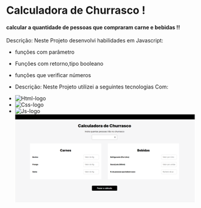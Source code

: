 <h1>Calculadora de Churrasco !</h1>

<h4>calcular a quantidade de pessoas que compraram  carne e bebidas !!</h4>
<p>  Descrição: Neste Projeto desenvolvi habilidades em Javascript:
  
  - funções com parâmetro
  - Funções com retorno,tipo booleano
  - funções que verificar números
  - Descrição: Neste Projeto utilizei a seguintes tecnologias Com: </p>
  
- <img src="https://img.shields.io/badge/HTML5-E34F26?style=for-the-badge&logo=html5&logoColor=white" alt="Html-logo"/>
- <img src="https://img.shields.io/badge/CSS3-1572B6?style=for-the-badge&logo=css3&logoColor=white" alt="Css-logo"/>
- <img src="https://img.shields.io/badge/JavaScript-F7DF1E?style=for-the-badge&logo=javascript&logoColor=black" alt="Js-logo"/>
  <br>
  <img src= "https://github.com/leonardosantos10/Projeto-calculadora-de-churrasco-master/blob/main/img/Desktop.png?raw=true"/>
